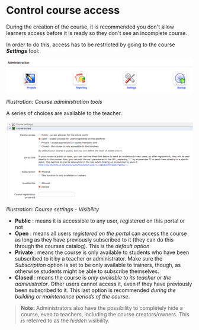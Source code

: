 # Control course access

During the creation of the course, it is recommended you don't allow learners
access before it is ready so they don't see an incomplete course.

In order to do this, access has to be restricted by going to the course
_**Settings**_ tool:

![](../.gitbook/assets/images17%20%283%29.png)

_Illustration: Course administration tools_

A series of choices are available to the teacher.

![](../.gitbook/assets/images18%20%283%29.png)

_Illustration: Course settings - Visibility_

* **Public** : means it is accessible to any user, registered on this portal or not
* **Open** : means all users _registered on the portal_ can access the course as long as they have previously subscribed to it \(they can do this through the courses catalog\). This is the _default option_
* **Private** : means the course is only available to students who have been subscribed to it by a teacher or administrator. Make sure the _Subscription_ option is set to be only available to trainers, though, as otherwise students might be able to subscribe themselves.
* **Closed** : means the course is _only available to its teacher or the administrator_. Other users cannot access it, even if they have previously been subscribed to it. This last option is recommended _during the building or maintenance periods of the course_.

> **Note:** Administrators also have the possibility to completely hide a
> course, even to teachers, including the course creators/owners. This is
> referred to as the _hidden_ visibility.